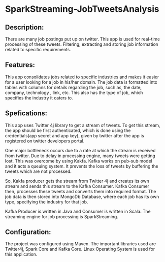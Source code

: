 # SparkStreaming-JobTweetsAnalysis

## Description:

There are many job postings put up on twitter. This app is used for real-time processing of these tweets. Filtering, extracting and storing job information related to specific requirements. 

## Features:

This app consolidates jobs related to specific industries and makes it easier for a user looking for a job in his/her domain. The job data is formatted into tables with columns for details regarding the job, such as, the date, company, technology , link, etc. This also has the type of job, which specifies the industry it caters to.

## Spefications:

This app uses Twitter 4j library to get a stream of tweets. To get this stream, the app should be first authenticated, which is done using the credentials(app secret and app key), given by twitter after the app is registered on twitter developers portal. 

One major bottleneck occurs due to a rate at which the stream is received from twitter. Due to delay in processing engine, many tweets were getting lost. This was overcome by using Kakfa. Kafka works on pub-sub model and it acts a queuing system. It prevents the loss of tweets by buffering the tweets which are not processed. 

So, Kakfa producer gets the stream from Twitter 4j and creates its own stream and sends this stream to the Kafka Consumer. Kafka Consumer then, processes these tweets and converts them into required format. The job data is then stored into MongoDb Database, where each job has its own type, specifying the industry for that job.

Kafka Producer is written in Java and Consumer is written in Scala. The streaming engine for job processing is SparkStreaming.

## Configuration:

The project was configured using Maven. The important libraries used are Twitter4j, Spark Core and Kafka Core. Linux Operating System is used for this application.


